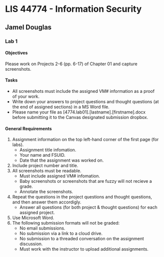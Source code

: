 # LIS 44774 - Information Security

## Jamel Douglas

### Lab 1

#### Objectives 
Please work on Projects 2-6 (pp. 6-17) of Chapter 01 and capture screenshots. 

#### Tasks
- All screenshots must include the assigned VM# information as a proof of your work. 
- Write down your answers to project questions and thought questions (at the end of assigned sections) in a MS Word file. 
- Please name your file as [4774.lab01].[lastname].[firstname].docx before submitting it to the Canvas designated submission dropbox.

#### General Requirements
1. Assignment information on the top left-hand corner of the first page (for labs).
    - Assignment title infomation.
    - Your name and FSUID.
    - Date that the assignment was worked on.
2. Include project number and title.
3. All screenshots must be readable.
    - Must include assigned VM# infomation.
    - Baby screenshots or screenshots that are fuzzy will not recieve a grade.
    - Annotate the screenshots.
4. Repeat the questions in the project questions and thought questions, and then answer them accordigly.
    - Answer all questions (for both project & thought questions) for each assigned project.
5. Use Microsoft Word.
6. The following submission formats will not be graded:
    - No email submissions.
    - No submission via a link to a cloud drive.
    - No submission to a threaded conversation on the assignment discussion.
    - Must work with the instructor to upload additional assignments.